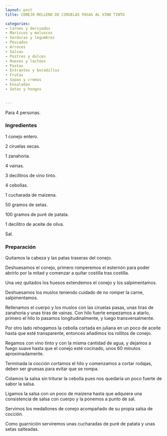 ```yaml
---
layout: post
title: CONEJO RELLENO DE CIRUELAS PASAS AL VINO TINTO

categories:
- Carnes y derivados
- Mariscos y moluscos
- Verduras y legumbres
- Pescados
- Arroces
- Salsas
- Postres y dulces
- Huevos y lacteos
- Pastas
- Entrantes y bocadillos
- Frutas
- Sopas y cremas
- Ensaladas
- Setas y hongos
 

---
```

Para 4 personas.

<h3>Ingredientes</h3>

1 conejo entero.

2 ciruelas secas.

1 zanahoria.

4 vainas.

3 decilitros de vino tinto.

4 cebollas.

1 cucharada de maizena.

50 gramos de setas.

100 gramos de puré de patata.

1 decilitro de aceite de oliva.

Sal.

<h3>Preparación</h3>

Quitamos la cabeza y las patas traseras del conejo.

Deshuesamos el conejo, primero romperemos el esternón para poder abrirlo por la mitad y comenzar a quitar costilla tras costilla.

Una vez quitados los huesos extendemos el conejo y los salpimentamos.

Deshuesamos los muslos teniendo cuidado de no romper la carne, salpimentamos.

Rellenamos el cuerpo y los muslos con las ciruelas pasas, unas tiras de zanahoria y unas tiras de vainas. Con hilo fuerte empezamos a atarlo, primero el hilo lo pasamos longitudinalmente, y luego transversalmente.

Por otro lado rehogamos la cebolla cortada en juliana en un poco de aceite hasta que esté transparente, entonces añadimos los rollitos de conejo.

Regamos con vino tinto y con la misma cantidad de agua, y dejamos a fuego suave hasta que el conejo esté cocinado, unos 60 minutos aproximadamente.

Terminada la cocción cortamos el hilo y comenzamos a cortar rodajas, deben ser gruesas para evitar que se rompa.

Colamos la salsa sin triturar la cebolla pues nos quedaría un poco fuerte de sabor la salsa.

Ligamos la salsa con un poco de maizena hasta que adquiera una consistencia de salsa con cuerpo y la ponemos a punto de sal.

Servimos los medallones de conejo acompañado de su propia salsa de cocción.

Como guarnición serviremos unas cucharadas de puré de patata y unas setas salteadas.

